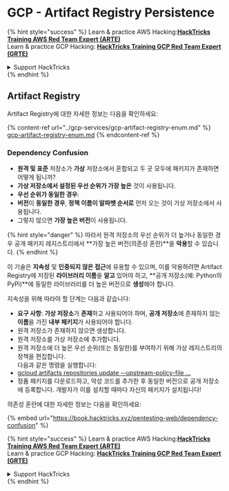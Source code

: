 # GCP - Artifact Registry Persistence

{% hint style="success" %}
Learn & practice AWS Hacking:<img src="../../../.gitbook/assets/image (1) (1) (1) (1).png" alt="" data-size="line">[**HackTricks Training AWS Red Team Expert (ARTE)**](https://training.hacktricks.xyz/courses/arte)<img src="../../../.gitbook/assets/image (1) (1) (1) (1).png" alt="" data-size="line">\
Learn & practice GCP Hacking: <img src="../../../.gitbook/assets/image (2) (1).png" alt="" data-size="line">[**HackTricks Training GCP Red Team Expert (GRTE)**<img src="../../../.gitbook/assets/image (2) (1).png" alt="" data-size="line">](https://training.hacktricks.xyz/courses/grte)

<details>

<summary>Support HackTricks</summary>

* Check the [**subscription plans**](https://github.com/sponsors/carlospolop)!
* **Join the** 💬 [**Discord group**](https://discord.gg/hRep4RUj7f) or the [**telegram group**](https://t.me/peass) or **follow** us on **Twitter** 🐦 [**@hacktricks\_live**](https://twitter.com/hacktricks_live)**.**
* **Share hacking tricks by submitting PRs to the** [**HackTricks**](https://github.com/carlospolop/hacktricks) and [**HackTricks Cloud**](https://github.com/carlospolop/hacktricks-cloud) github repos.

</details>
{% endhint %}

## Artifact Registry

Artifact Registry에 대한 자세한 정보는 다음을 확인하세요:

{% content-ref url="../gcp-services/gcp-artifact-registry-enum.md" %}
[gcp-artifact-registry-enum.md](../gcp-services/gcp-artifact-registry-enum.md)
{% endcontent-ref %}

### Dependency Confusion

* **원격 및 표준** 저장소가 **가상** 저장소에서 혼합되고 두 곳 모두에 패키지가 존재하면 어떻게 됩니까?
* **가상 저장소에서 설정된 우선 순위가 가장 높은** 것이 사용됩니다.
* **우선 순위가 동일한 경우**:
* **버전**이 **동일한 경우**, **정책 이름이 알파벳 순서로** 먼저 오는 것이 가상 저장소에서 사용됩니다.
* 그렇지 않으면 **가장 높은 버전**이 사용됩니다.

{% hint style="danger" %}
따라서 원격 저장소의 우선 순위가 더 높거나 동일한 경우 공개 패키지 레지스트리에서 **가장 높은 버전(의존성 혼란)**을 **악용**할 수 있습니다.
{% endhint %}

이 기술은 **지속성** 및 **인증되지 않은 접근**에 유용할 수 있으며, 이를 악용하려면 Artifact Registry에 저장된 **라이브러리 이름**을 **알고** 있어야 하고, **공개 저장소(예: Python의 PyPi)**에 동일한 라이브러리를 더 높은 버전으로 **생성**해야 합니다.

지속성을 위해 따라야 할 단계는 다음과 같습니다:

* **요구 사항**: **가상 저장소**가 **존재**하고 사용되어야 하며, **공개 저장소**에 존재하지 않는 **이름**을 가진 **내부 패키지**가 사용되어야 합니다.
* 원격 저장소가 존재하지 않으면 생성합니다.
* 원격 저장소를 가상 저장소에 추가합니다.
* 원격 저장소에 더 높은 우선 순위(또는 동일한)를 부여하기 위해 가상 레지스트리의 정책을 편집합니다.\
다음과 같은 명령을 실행합니다:
* [gcloud artifacts repositories update --upstream-policy-file ...](https://cloud.google.com/sdk/gcloud/reference/artifacts/repositories/update#--upstream-policy-file)
* 정품 패키지를 다운로드하고, 악성 코드를 추가한 후 동일한 버전으로 공개 저장소에 등록합니다. 개발자가 이를 설치할 때마다 자신의 패키지가 설치됩니다!

의존성 혼란에 대한 자세한 정보는 다음을 확인하세요:

{% embed url="https://book.hacktricks.xyz/pentesting-web/dependency-confusion" %}

{% hint style="success" %}
Learn & practice AWS Hacking:<img src="../../../.gitbook/assets/image (1) (1) (1) (1).png" alt="" data-size="line">[**HackTricks Training AWS Red Team Expert (ARTE)**](https://training.hacktricks.xyz/courses/arte)<img src="../../../.gitbook/assets/image (1) (1) (1) (1).png" alt="" data-size="line">\
Learn & practice GCP Hacking: <img src="../../../.gitbook/assets/image (2) (1).png" alt="" data-size="line">[**HackTricks Training GCP Red Team Expert (GRTE)**<img src="../../../.gitbook/assets/image (2) (1).png" alt="" data-size="line">](https://training.hacktricks.xyz/courses/grte)

<details>

<summary>Support HackTricks</summary>

* Check the [**subscription plans**](https://github.com/sponsors/carlospolop)!
* **Join the** 💬 [**Discord group**](https://discord.gg/hRep4RUj7f) or the [**telegram group**](https://t.me/peass) or **follow** us on **Twitter** 🐦 [**@hacktricks\_live**](https://twitter.com/hacktricks_live)**.**
* **Share hacking tricks by submitting PRs to the** [**HackTricks**](https://github.com/carlospolop/hacktricks) and [**HackTricks Cloud**](https://github.com/carlospolop/hacktricks-cloud) github repos.

</details>
{% endhint %}
